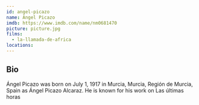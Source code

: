 ```yaml
---
id: angel-picazo
name: Ángel Picazo
imdb: https://www.imdb.com/name/nm0681470
picture: picture.jpg
films:
  - la-llamada-de-africa
locations:
---
```


## Bio

Ángel Picazo was born on July 1, 1917 in Murcia, Murcia, Región de Murcia, Spain
as Ángel Picazo Alcaraz. He is known for his work on Las últimas horas
